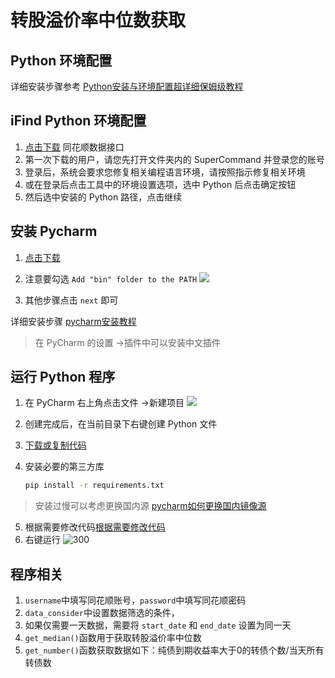 
# 转股溢价率中位数获取

## Python 环境配置

详细安装步骤参考 [Python安装与环境配置超详细保姆级教程](https://blog.csdn.net/m0_57081622/article/details/127180996)

## iFind Python 环境配置

1. [点击下载](http://ft.10jqka.com.cn/index.php?c=index&a=download) 同花顺数据接口
2. 第一次下载的用户，请您先打开文件夹内的 SuperCommand 并登录您的账号
3. 登录后，系统会要求您修复相关编程语言环境，请按照指示修复相关环境
4. 或在登录后点击工具中的环境设置选项，选中 Python 后点击确定按钮
5. 然后选中安装的 Python 路径，点击继续

## 安装 Pycharm

1. [点击下载](https://www.jetbrains.com/pycharm/download/download-thanks.html?platform=windows&code=PCC)
2. 注意要勾选 `Add "bin" folder to the PATH`
![](pic/1.png)

3. 其他步骤点击 `next` 即可

详细安装步骤 [pycharm安装教程](https://blog.csdn.net/qq_44809707/article/details/122501118)

> 在 PyCharm 的设置 ->插件中可以安装中文插件

## 运行 Python 程序

1. 在 PyCharm 右上角点击文件 ->新建项目
	![](pic/2.png)

2. 创建完成后，在当前目录下右键创建 Python 文件
3. [下载或复制代码](https://github.com/ZhouBinxin/CPR/blob/master/CPR_1.py)
4. 安装必要的第三方库
	```bash
	pip install -r requirements.txt
	```

> 安装过慢可以考虑更换国内源 [pycharm如何更换国内镜像源](https://blog.csdn.net/Zenglih/article/details/106975435)

5. 根据需要修改代码[根据需要修改代码](#程序相关)
6. 右键运行
	![300](pic/3.png)

## 程序相关  

1. `username`中填写同花顺账号，`password`中填写同花顺密码
2. `data_consider`中设置数据筛选的条件，
3. 如果仅需要一天数据，需要将 `start_date` 和 `end_date` 设置为同一天
4. `get_median()`函数用于获取转股溢价率中位数
5. `get_number()`函数获取数据如下：纯债到期收益率大于0的转债个数/当天所有转债数